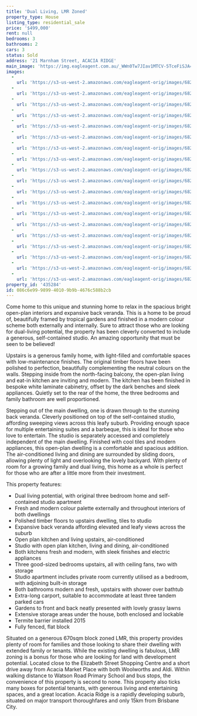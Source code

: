```yaml
---
title: 'Dual Living, LMR Zoned'
property_type: House
listing_type: residential_sale
price: '$499,000'
rent: null
bedrooms: 3
bathrooms: 2
cars: 3
status: Sold
address: '21 Marnham Street, ACACIA RIDGE'
main_image: 'https://img.eagleagent.com.au/_WWn0Tw7JIav1MTCV-5TceFiSJA=/1280x854/smart/https://s3-us-west-2.amazonaws.com/eagleagent-orig/images/6822714/130604066-image-M.jpg'
images:
  -
    url: 'https://s3-us-west-2.amazonaws.com/eagleagent-orig/images/6822732/130604066-image-S.jpg'
  -
    url: 'https://s3-us-west-2.amazonaws.com/eagleagent-orig/images/6822731/130604066-image-R.jpg'
  -
    url: 'https://s3-us-west-2.amazonaws.com/eagleagent-orig/images/6822730/130604066-image-Q.jpg'
  -
    url: 'https://s3-us-west-2.amazonaws.com/eagleagent-orig/images/6822729/130604066-image-P.jpg'
  -
    url: 'https://s3-us-west-2.amazonaws.com/eagleagent-orig/images/6822728/130604066-image-O.jpg'
  -
    url: 'https://s3-us-west-2.amazonaws.com/eagleagent-orig/images/6822727/130604066-image-N.jpg'
  -
    url: 'https://s3-us-west-2.amazonaws.com/eagleagent-orig/images/6822726/130604066-image-L.jpg'
  -
    url: 'https://s3-us-west-2.amazonaws.com/eagleagent-orig/images/6822725/130604066-image-K.jpg'
  -
    url: 'https://s3-us-west-2.amazonaws.com/eagleagent-orig/images/6822724/130604066-image-J.jpg'
  -
    url: 'https://s3-us-west-2.amazonaws.com/eagleagent-orig/images/6822723/130604066-image-I.jpg'
  -
    url: 'https://s3-us-west-2.amazonaws.com/eagleagent-orig/images/6822722/130604066-image-H.jpg'
  -
    url: 'https://s3-us-west-2.amazonaws.com/eagleagent-orig/images/6822721/130604066-image-G.jpg'
  -
    url: 'https://s3-us-west-2.amazonaws.com/eagleagent-orig/images/6822720/130604066-image-F.jpg'
  -
    url: 'https://s3-us-west-2.amazonaws.com/eagleagent-orig/images/6822719/130604066-image-E.jpg'
  -
    url: 'https://s3-us-west-2.amazonaws.com/eagleagent-orig/images/6822718/130604066-image-D.jpg'
  -
    url: 'https://s3-us-west-2.amazonaws.com/eagleagent-orig/images/6822717/130604066-image-C.jpg'
  -
    url: 'https://s3-us-west-2.amazonaws.com/eagleagent-orig/images/6822716/130604066-image-B.jpg'
  -
    url: 'https://s3-us-west-2.amazonaws.com/eagleagent-orig/images/6822715/130604066-image-A.jpg'
  -
    url: 'https://s3-us-west-2.amazonaws.com/eagleagent-orig/images/6822714/130604066-image-M.jpg'
property_id: '435284'
id: 086c6e99-9899-4010-9b9b-4676c588b2cb
---
```

Come home to this unique and stunning home to relax in the spacious bright open-plan interiors and expansive back veranda. This is a home to be proud of, beautifully framed by tropical gardens and finished in a modern colour scheme both externally and internally. Sure to attract those who are looking for dual-living potential, the property has been cleverly converted to include a generous, self-contained studio. An amazing opportunity that must be seen to be believed!

Upstairs is a generous family home, with light-filled and comfortable spaces with low-maintenance finishes. The original timber floors have been polished to perfection, beautifully complementing the neutral colours on the walls. Stepping inside from the north-facing balcony, the open-plan living and eat-in kitchen are inviting and modern. The kitchen has been finished in bespoke white laminate cabinetry, offset by the dark benches and sleek appliances. Quietly set to the rear of the home, the three bedrooms and family bathroom are well proportioned.

Stepping out of the main dwelling, one is drawn through to the stunning back veranda. Cleverly positioned on top of the self-contained studio, affording sweeping views across this leafy suburb. Providing enough space for multiple entertaining suites and a barbeque, this is ideal for those who love to entertain. The studio is separately accessed and completely independent of the main dwelling. Finished with cool tiles and modern appliances, this open-plan dwelling is a comfortable and spacious addition. The air-conditioned living and dining are surrounded by sliding doors, allowing plenty of light and overlooking the lovely backyard. With plenty of room for a growing family and dual living, this home as a whole is perfect for those who are after a little more from their investment.

This property features:

*  Dual living potential, with original three bedroom home and self-contained studio apartment
*  Fresh and modern colour palette externally and throughout interiors of both dwellings
*  Polished timber floors to upstairs dwelling, tiles to studio
*  Expansive back veranda affording elevated and leafy views across the suburb
*  Open plan kitchen and living upstairs, air-conditioned
*  Studio with open plan kitchen, living and dining, air-conditioned
*  Both kitchens fresh and modern, with sleek finishes and electric appliances
*  Three good-sized bedrooms upstairs, all with ceiling fans, two with storage
*  Studio apartment includes private room currently utilised as a bedroom, with adjoining built-in storage
*  Both bathrooms modern and fresh, upstairs with shower over bathtub
*  Extra-long carport, suitable to accommodate at least three tandem parked cars
*  Gardens to front and back neatly presented with lovely grassy lawns
*  Extensive storage areas under the house, both enclosed and lockable
*  Termite barrier installed 2015
*  Fully fenced, flat block

Situated on a generous 670sqm block zoned LMR, this property provides plenty of room for families and those looking to share their dwelling with extended family or tenants. While the existing dwelling is fabulous, LMR zoning is a bonus for those who are looking for land with development potential. Located close to the Elizabeth Street Shopping Centre and a short drive away from Acacia Market Place with both Woolworths and Aldi. Within walking distance to Watson Road Primary School and bus stops, the convenience of this property is second to none. This property also ticks many boxes for potential tenants, with generous living and entertaining spaces, and a great location. Acacia Ridge is a rapidly developing suburb, situated on major transport thoroughfares and only 15km from Brisbane City.